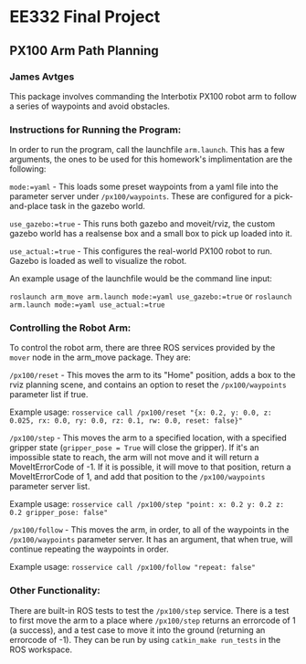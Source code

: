 # EE332 Final Project
## PX100 Arm Path Planning
### James Avtges

This package involves commanding the Interbotix PX100 robot arm to follow a series of waypoints and avoid obstacles.

### Instructions for Running the Program:

In order to run the program, call the launchfile `arm.launch`. This has a few arguments, the ones to be used for this homework's implimentation are the following:

`mode:=yaml` - This loads some preset waypoints from a yaml file into the parameter server under `/px100/waypoints`. These are configured for a pick-and-place task in the gazebo world.

`use_gazebo:=true` - This runs both gazebo and moveit/rviz, the custom gazebo world has a realsense box and a small box to pick up loaded into it.

`use_actual:=true` - This configures the real-world PX100 robot to run. Gazebo is loaded as well to visualize the robot.

An example usage of the launchfile would be the command line input:

`roslaunch arm_move arm.launch mode:=yaml use_gazebo:=true` or `roslaunch arm.launch mode:=yaml use_actual:=true`

### Controlling the Robot Arm:

To control the robot arm, there are three ROS services provided by the `mover` node in the arm_move package. They are:

`/px100/reset` - This moves the arm to its "Home" position, adds a box to the rviz planning scene, and contains an option to reset the `/px100/waypoints` parameter list if true.

Example usage: `rosservice call /px100/reset "{x: 0.2, y: 0.0, z: 0.025, rx: 0.0, ry: 0.0, rz: 0.1, rw: 0.0, reset: false}"`

`/px100/step` - This moves the arm to a specified location, with a specified gripper state (`gripper_pose = True` will close the gripper). If it's an impossible state to reach, the arm will not move and it will return a MoveItErrorCode of -1. If it is possible, it will move to that position, return a MoveItErrorCode of 1, and add that position to the `/px100/waypoints` parameter server list.

Example usage: `rosservice call /px100/step "point: x: 0.2 y: 0.2 z: 0.2 gripper_pose: false"`

`/px100/follow` - This moves the arm, in order, to all of the waypoints in the `/px100/waypoints` parameter server. It has an argument, that when true, will continue repeating the waypoints in order.

Example usage: `rosservice call /px100/follow "repeat: false"`

### Other Functionality:

There are built-in ROS tests to test the `/px100/step` service. There is a test to first move the arm to a place where `/px100/step` returns an errorcode of 1 (a success), and a test case to move it into the ground (returning an errorcode of -1). They can be run by using `catkin_make run_tests` in the ROS workspace.